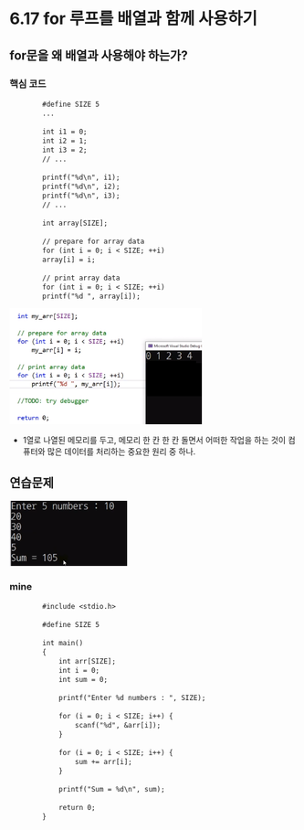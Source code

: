 # 6.17 for 루프를 배열과 함께 사용하기

## for문을 왜 배열과 사용해야 하는가?

### 핵심 코드

            #define SIZE 5
            ...

            int i1 = 0;
            int i2 = 1;
            int i3 = 2;
            // ...

            printf("%d\n", i1);
            printf("%d\n", i2);
            printf("%d\n", i3);
            // ...

            int array[SIZE];

            // prepare for array data
            for (int i = 0; i < SIZE; ++i)
            array[i] = i;

            // print array data
            for (int i = 0; i < SIZE; ++i)
            printf("%d ", array[i]);

![](../images/chapter6/array2.png)

* 1열로 나열된 메모리를 두고, 메모리 한 칸 한 칸 돌면서 어떠한 작업을 하는 것이 컴퓨터와 많은 데이터를 처리하는 중요한 원리 중 하나.

## 연습문제

![](../images/chapter6/array3.png)

### mine

            #include <stdio.h>

            #define SIZE 5

            int main()
            {
                int arr[SIZE];
                int i = 0;
                int sum = 0;

                printf("Enter %d numbers : ", SIZE);

                for (i = 0; i < SIZE; i++) {
                    scanf("%d", &arr[i]);
                }

                for (i = 0; i < SIZE; i++) {
                    sum += arr[i];
                }

                printf("Sum = %d\n", sum);

                return 0;
            }
